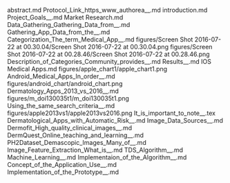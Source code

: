 abstract.md
Protocol_Link_https_www_authorea__.md
introduction.md
Project_Goals__.md
Market Research.md
Data_Gathering_Gathering_Data_from__.md
Gathering_App_Data_from_the__.md
Categorization_The_term_Medical_App__.md
figures/Screen Shot 2016-07-22 at 00.30.04/Screen Shot 2016-07-22 at 00.30.04.png
figures/Screen Shot 2016-07-22 at 00.28.46/Screen Shot 2016-07-22 at 00.28.46.png
Description_of_Categories_Community_provides__.md
Results__.md
IOS Medical Apps.md
figures/apple_chart1/apple_chart1.png
Android_Medical_Apps_In_order__.md
figures/android_chart/android_chart.png
Dermatology_Apps_2013_vs_2016__.md
figures/m_doi130035t1/m_doi130035t1.png
Using_the_same_search_criteria__.md
figures/apple2013vs1/apple2013vs2016.png
It_is_important_to_note__.tex
Dermatological_Apps_with_Automatic_Risk__.md
Image_Data_Sources__.md
Dermofit_High_quality_clinical_images__.md
DermQuest_Online_teaching_and_learning__.md
PH2Dataset_Demascopic_Images_Many_of__.md
Image_Feature_Extraction_What_is__.md
TDS_Algorithm__.md
Machine_Learning__.md
Implementaion_of_the_Algorithm__.md
Concept_of_the_Application_Use__.md
Implementation_of_the_Prototype__.md